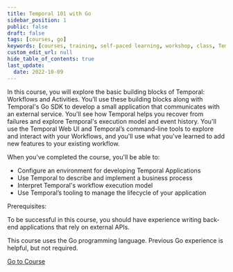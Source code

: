 ```yaml
---
title: Temporal 101 with Go
sidebar_position: 1
public: false
draft: false
tags: [courses, go]
keywords: [courses, training, self-paced learning, workshop, class, Temporal]
custom_edit_url: null
hide_table_of_contents: true
last_update:
  date: 2022-10-09
---
```


<!-- Generated Oct 09 2022 -->
<!-- DO NOT edit this file directly. -->

In this course, you will explore the basic building blocks of Temporal: Workflows and Activities. You’ll use these building blocks along with Temporal's Go SDK to develop a small application that communicates with an external service. You'll see how Temporal helps you recover from failures and explore Temporal's execution model and event history. You'll use the Temporal Web UI and Temporal’s command-line tools to explore and interact with your Workflows, and you'll use what you've learned to add new features to your existing workflow.

When you've completed the course, you'll be able to:

- Configure an environment for developing Temporal Applications
- Use Temporal to describe and implement a business process
- Interpret Temporal's workflow execution model
- Use Temporal’s tooling to manage the lifecycle of your application

Prerequisites:

To be successful in this course, you should have experience writing back-end applications that rely on external APIs.

This course uses the Go programming language. Previous Go experience is helpful, but not required.

 <a className="button button--primary" href="https://temporal.talentlms.com/catalog/info/id:126">Go to Course</a> 
